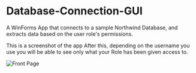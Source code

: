 # Database-Connection-GUI
A WinForms App that connects to a sample Northwind Database, and extracts data based on the user role's permissions. 

This is a screenshot of the app
After this, depending on the username you use you will be able to see only what your Role has been given access to.

![Front Page](https://github.com/adamhelton/Database-Connection-GUI/blob/master/Capture.PNG)
